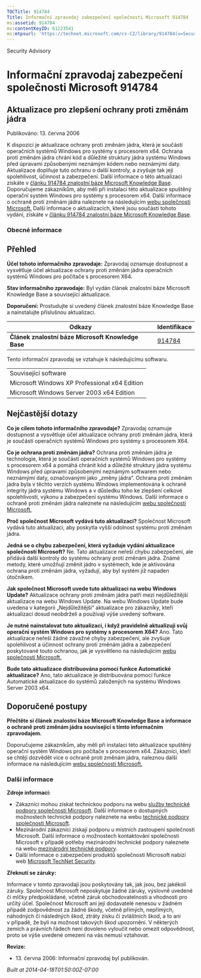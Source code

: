 ```yaml
---
TOCTitle: 914784
Title: Informační zpravodaj zabezpečení společnosti Microsoft 914784
ms:assetid: 914784
ms:contentKeyID: 61223541
ms:mtpsurl: 'https://technet.microsoft.com/cs-CZ/library/914784(v=Security.10)'
---
```


Security Advisory

Informační zpravodaj zabezpečení společnosti Microsoft 914784
=============================================================

Aktualizace pro zlepšení ochrany proti změnám jádra
---------------------------------------------------

Publikováno: 13. června 2006

K dispozici je aktualizace ochrany proti změnám jádra, která je součástí operačních systémů Windows pro systémy s procesorem x64. Ochrana proti změnám jádra chrání kód a důležité struktury jádra systému Windows před úpravami způsobenými neznámým kódem nebo neznámými daty. Aktualizace doplňuje tuto ochranu o další kontroly, a zvyšuje tak její spolehlivost, účinnost a zabezpečení. Další informace o této aktualizaci získáte v [článku 914784 znalostní báze Microsoft Knowledge Base](http://support.microsoft.com/kb/891861). Doporučujeme zákazníkům, aby měli při instalaci této aktualizace spuštěný operační systém Windows pro systémy s procesorem x64. Další informace o ochraně proti změnám jádra naleznete na následujícím [webu společnosti Microsoft.](http://www.microsoft.com/whdc/driver/kernel/64bitpatch_faq.mspx) Další informace o aktualizacích, které jsou součástí tohoto vydání, získáte v [článku 914784 znalostní báze Microsoft Knowledge Base](http://support.microsoft.com/kb/891861).

### Obecné informace

Přehled
-------

<span></span>
**Účel tohoto informačního zpravodaje:** Zpravodaj oznamuje dostupnost a vysvětluje účel aktualizace ochrany proti změnám jádra operačních systémů Windows pro počítače s procesorem X64.

**Stav informačního zpravodaje:** Byl vydán článek znalostní báze Microsoft Knowledge Base a související aktualizace.

**Doporučení:** Prostudujte si uvedený článek znalostní báze Knowledge Base a nainstalujte příslušnou aktualizaci.

| Odkazy                                             | Identifikace                                     |
|----------------------------------------------------|--------------------------------------------------|
| **Článek znalostní báze Microsoft Knowledge Base** | [914784](http://support.microsoft.com/kb/891861) |

Tento informační zpravodaj se vztahuje k následujícímu softwaru.

|                                               |
|-----------------------------------------------|
| Související software                          |
| Microsoft Windows XP Professional x64 Edition |
| Microsoft Windows Server 2003 x64 Edition     |

Nejčastější dotazy
------------------

<span></span>
**Co je cílem tohoto informačního zpravodaje?**
Zpravodaj oznamuje dostupnost a vysvětluje účel aktualizace ochrany proti změnám jádra, která je součástí operačních systémů Windows pro systémy s procesorem X64.

**Co je ochrana proti změnám jádra?**
Ochrana proti změnám jádra je technologie, která je součástí operačních systémů Windows pro systémy s procesorem x64 a pomáhá chránit kód a důležité struktury jádra systému Windows před úpravami způsobenými neznámým softwarem nebo neznámými daty, označovanými jako „změny jádra“. Ochrana proti změnám jádra byla v těchto verzích systému Windows implementována k ochraně integrity jádra systému Windows a v důsledku toho ke zlepšení celkové spolehlivosti, výkonu a zabezpečení systému Windows. Další informace o ochraně proti změnám jádra naleznete na následujícím [webu společnosti Microsoft.](http://www.microsoft.com/whdc/driver/kernel/64bitpatch_faq.mspx)

**Proč společnost Microsoft vydává tuto aktualizaci?**
Společnost Microsoft vydává tuto aktualizaci, aby poskytla vyšší odolnost systému proti změnám jádra.

**Jedná se o chybu zabezpečení, která vyžaduje vydání aktualizace společností Microsoft?**
Ne. Tato aktualizace neřeší chybu zabezpečení, ale přidává další kontroly do systému ochrany proti změnám jádra. Známé metody, které umožňují změnit jádro v systémech, kde je aktivována ochrana proti změnám jádra, vyžadují, aby byl systém již napaden útočníkem.

**Jak společnost Microsoft uvede tuto aktualizaci na webu Windows Update?**
Aktualizace ochrany proti změnám jádra patří mezi nejdůležitější aktualizace na webu Windows Update. Na webu Windows Update bude uvedena v kategorii „Nejdůležitější“ aktualizace pro zákazníky, kteří aktualizaci dosud neobdrželi a používají výše uvedený software.

**Je nutné nainstalovat tuto aktualizaci, i když pravidelně aktualizuji svůj operační systém Windows pro systémy s procesorem X64?**
Ano. Tato aktualizace neřeší žádné závažné chyby zabezpečení, ale zvyšuje spolehlivost a účinnost ochrany proti změnám jádra a zabezpečení poskytované touto ochranou, jak je vysvětleno na následujícím [webu společnosti Microsoft.](http://www.microsoft.com/whdc/driver/kernel/64bitpatch_faq.mspx)

**Bude tato aktualizace distribuována pomocí funkce Automatické aktualizace?**
Ano, tato aktualizace je distribuována pomocí funkce Automatické aktualizace do systémů založených na systému Windows Server 2003 x64.

Doporučené postupy
------------------

<span></span>
**Přečtěte si článek znalostní báze Microsoft Knowledge Base a informace o ochraně proti změnám jádra související s tímto informačním zpravodajem.**

Doporučujeme zákazníkům, aby měli při instalaci této aktualizace spuštěný operační systém Windows pro počítače s procesorem x64. Zákazníci, kteří se chtějí dozvědět více o ochraně proti změnám jádra, naleznou další informace na následujícím [webu společnosti Microsoft.](http://www.microsoft.com/whdc/driver/kernel/64bitpatch_faq.mspx)

### Další informace

**Zdroje informací:**

-   Zákazníci mohou získat technickou podporu na webu [služby technické podpory společnosti Microsoft](http://go.microsoft.com/fwlink/?linkid=21131). Další informace o dostupných možnostech technické podpory naleznete na webu [technické podpory společnosti Microsoft](http://support.microsoft.com/).
-   Mezinárodní zákazníci získají podporu u místních zastoupení společnosti Microsoft. Další informace o možnostech kontaktování společnosti Microsoft v případě potřeby mezinárodní technické podpory naleznete na webu [mezinárodní technické podpory](http://go.microsoft.com/fwlink/?linkid=21155).
-   Další informace o zabezpečení produktů společnosti Microsoft nabízí web [Microsoft TechNet Security](http://www.microsoft.com/cze/technet/security/).

**Zřeknutí se záruky:**

Informace v tomto zpravodaji jsou poskytovány tak, jak jsou, bez jakékoli záruky. Společnost Microsoft neposkytuje žádné záruky, výslovně uvedené či mlčky předpokládané, včetně záruk obchodovatelnosti a vhodnosti pro určitý účel. Společnost Microsoft ani její dodavatelé nenesou v žádném případě zodpovědnost za žádné škody, včetně přímých, nepřímých, náhodných či následných škod, ztráty zisku či zvláštních škod, a to ani v případě, že byli na možnost takových škod upozorněni. V některých zemích a právních řádech není dovoleno vyloučit nebo omezit odpovědnost, proto se výše uvedené omezení na vás nemusí vztahovat.

**Revize:**

-   13. června 2006: Informační zpravodaj byl publikován.

*Built at 2014-04-18T01:50:00Z-07:00*
